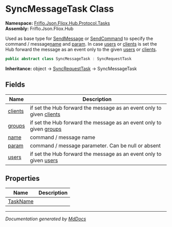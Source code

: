 ﻿<!--  
  <auto-generated>   
    The contents of this file were generated by a tool.  
    Changes to this file may be list if the file is regenerated  
  </auto-generated>   
-->

# SyncMessageTask Class

**Namespace:** [Friflo.Json.Fliox.Hub.Protocol.Tasks](../index.md)  
**Assembly:** Friflo.Json.Fliox.Hub

Used as base type for [SendMessage](../SendMessage/index.md) or [SendCommand](../SendCommand/index.md) to specify the command \/ message[name](fields/name.md) and [param](fields/param.md). In case [users](fields/users.md) or [clients](fields/clients.md) is set the Hub forward the message as an event only to the given [users](fields/users.md) or [clients](fields/clients.md). 

```csharp
public abstract class SyncMessageTask : SyncRequestTask
```

**Inheritance:** object → [SyncRequestTask](../SyncRequestTask/index.md) → SyncMessageTask

## Fields

| Name                         | Description                                                                               |
| ---------------------------- | ----------------------------------------------------------------------------------------- |
| [clients](fields/clients.md) | if set the Hub forward the message as an event only to given [clients](fields/clients.md) |
| [groups](fields/groups.md)   | if set the Hub forward the message as an event only to given [groups](fields/groups.md)   |
| [name](fields/name.md)       | command \/ message name                                                                   |
| [param](fields/param.md)     | command \/ message parameter. Can be null or absent                                       |
| [users](fields/users.md)     | if set the Hub forward the message as an event only to given [users](fields/users.md)     |

## Properties

| Name                               | Description |
| ---------------------------------- | ----------- |
| [TaskName](properties/TaskName.md) |             |

___

*Documentation generated by [MdDocs](https://github.com/ap0llo/mddocs)*
